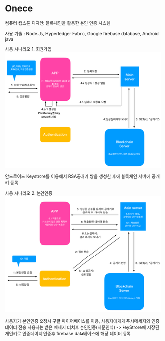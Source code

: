 # Onece

컴퓨터 캡스톤 디자인: 블록체인을 활용한 본인 인증 시스템

 사용 기술 : Node.Js, Hyperledger Fabric, Google firebase database, Android java



사용 시나리오 1. 회원가입
![logit1](./image/logit1.png)

안드로이드 Keystrore를 이용해서 RSA공개키 쌍을 생성한 후에
블록체인 서버에 공개키 등록


사용 시나리오 2. 본인인증
![logit2](./image/logit2.png)

사용자가 본인인증 요청시 구글 파이어베이스를 이용, 사용자에게게 푸시메세지와 인증데이터 전송
사용자는 받은 메세지 터치후 본인인증(지문인식) -> keyStrore에 저장된 개인키로 인증데이터 인증후 firebase data베이스에 해당 데이터 등록

